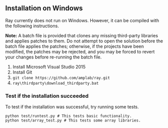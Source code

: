 ## Installation on Windows

Ray currently does not run on Windows. However, it can be compiled with the
following instructions.

**Note:** A batch file is provided that clones any missing third-party libraries
and applies patches to them. Do not attempt to open the solution before the
batch file applies the patches; otherwise, if the projects have been modified,
the patches may be rejected, and you may be forced to revert your changes before
re-running the batch file.

1. Install Microsoft Visual Studio 2015
2. Install Git
3. `git clone https://github.com/amplab/ray.git`
4. `ray\thirdparty\download_thirdparty.bat`

### Test if the installation succeeded

To test if the installation was successful, try running some tests.

```
python test/runtest.py # This tests basic functionality.
python test/array_test.py # This tests some array libraries.
```
